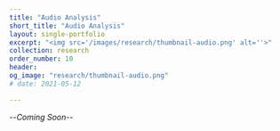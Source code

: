 ```yaml
---
title: "Audio Analysis"
short_title: "Audio Analysis"
layout: single-portfolio
excerpt: "<img src='/images/research/thumbnail-audio.png' alt=''>"
collection: research
order_number: 10
header: 
og_image: "research/thumbnail-audio.png"
# date: 2021-05-12

---
```


--*Coming Soon*--
